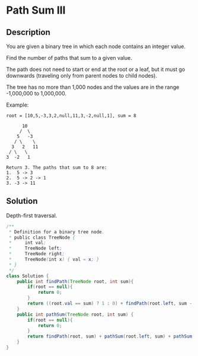 # Path Sum III
## Description
You are given a binary tree in which each node contains an integer value.

Find the number of paths that sum to a given value.

The path does not need to start or end at the root or a leaf, but it must go downwards (traveling only from parent nodes to child nodes).

The tree has no more than 1,000 nodes and the values are in the range -1,000,000 to 1,000,000.

Example:
```
root = [10,5,-3,3,2,null,11,3,-2,null,1], sum = 8

      10
     /  \
    5   -3
   / \    \
  3   2   11
 / \   \
3  -2   1

Return 3. The paths that sum to 8 are:
1.  5 -> 3
2.  5 -> 2 -> 1
3. -3 -> 11
```
## Solution
Depth-first traversal.  
```java
/**
 * Definition for a binary tree node.
 * public class TreeNode {
 *     int val;
 *     TreeNode left;
 *     TreeNode right;
 *     TreeNode(int x) { val = x; }
 * }
 */
class Solution {
    public int findPath(TreeNode root, int sum){
        if(root == null){
            return 0;
        }
        return ((root.val == sum) ? 1 : 0) + findPath(root.left, sum - root.val) + findPath(root.right, sum - root.val);
    }
    public int pathSum(TreeNode root, int sum) {
        if(root == null){
            return 0;
        }
        return findPath(root, sum) + pathSum(root.left, sum) + pathSum(root.right, sum);    
    }
}
```
